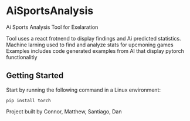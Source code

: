 # AiSportsAnalysis
Ai Sports Analysis Tool for Exelaration

Tool uses a react frotnend to display findings and Ai predicted statistics. Machine larning used to find and analyze stats for upcmoning games
Examples includes code generated examples from AI that display pytorch functionalitiy

## Getting Started
Start by running the following command in a Linux environment:

`pip install torch`

Project built by Connor, Matthew, Santiago, Dan

